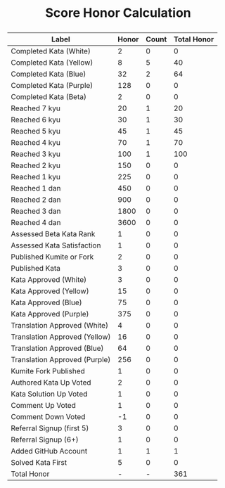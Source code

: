# <p align="center">Score Honor Calculation</p>

| Label                         | Honor | Count | Total Honor |
| ---                           | ---   | ---   | ---         |
| Completed Kata (White)        | 2     | 0     | 0           | 
| Completed Kata (Yellow)       | 8     | 5     | 40          | 
| Completed Kata (Blue)         | 32    | 2     | 64          | 
| Completed Kata (Purple)       | 128   | 0     | 0           | 
| Completed Kata (Beta)         | 2     | 0     | 0           | 
| Reached 7 kyu                 | 20    | 1     | 20          | 
| Reached 6 kyu                 | 30    | 1     | 30          | 
| Reached 5 kyu                 | 45    | 1     | 45          | 
| Reached 4 kyu                 | 70    | 1     | 70          | 
| Reached 3 kyu                 | 100   | 1     | 100         | 
| Reached 2 kyu                 | 150   | 0     | 0           | 
| Reached 1 kyu                 | 225   | 0     | 0           |   
| Reached 1 dan                 | 450   | 0     | 0           | 
| Reached 2 dan                 | 900   | 0     | 0           |
| Reached 3 dan                 | 1800  | 0     | 0           |
| Reached 4 dan                 | 3600  | 0     | 0           |
| Assessed Beta Kata Rank       | 1     | 0     | 0           |
| Assessed Kata Satisfaction    | 1     | 0     | 0           |
| Published Kumite or Fork      | 2     | 0     | 0           |
| Published Kata                | 3     | 0     | 0           |
| Kata Approved (White)         | 3     | 0     | 0           |
| Kata Approved (Yellow)        | 15    | 0     | 0           |
| Kata Approved (Blue)          | 75    | 0     | 0           |
| Kata Approved (Purple)        | 375   | 0     | 0           |
| Translation Approved (White)  | 4     | 0     | 0           |
| Translation Approved (Yellow) | 16    | 0     | 0           |
| Translation Approved (Blue)   | 64    | 0     | 0           |
| Translation Approved (Purple) | 256   | 0     | 0           |
| Kumite Fork Published         | 1     | 0     | 0           |
| Authored Kata Up Voted        | 2     | 0     | 0           |
| Kata Solution Up Voted        | 1     | 0     | 0           |
| Comment Up Voted              | 1     | 0     | 0           |
| Comment Down Voted            | -1    | 0     | 0           |
| Referral Signup (first 5)     | 3     | 0     | 0           |
| Referral Signup (6+)          | 1     | 0     | 0           |
| Added GitHub Account          | 1     | 1     | 1           |
| Solved Kata First             | 5     | 0     | 0           |
| Total Honor                   | -     | -     | 361         |
